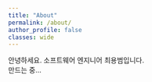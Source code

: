 ```yaml
---
title: "About"
permalink: /about/
author_profile: false
classes: wide
---
```


안녕하세요. 소프트웨어 엔지니어 최용범입니다.<br/>
만드는 중...
